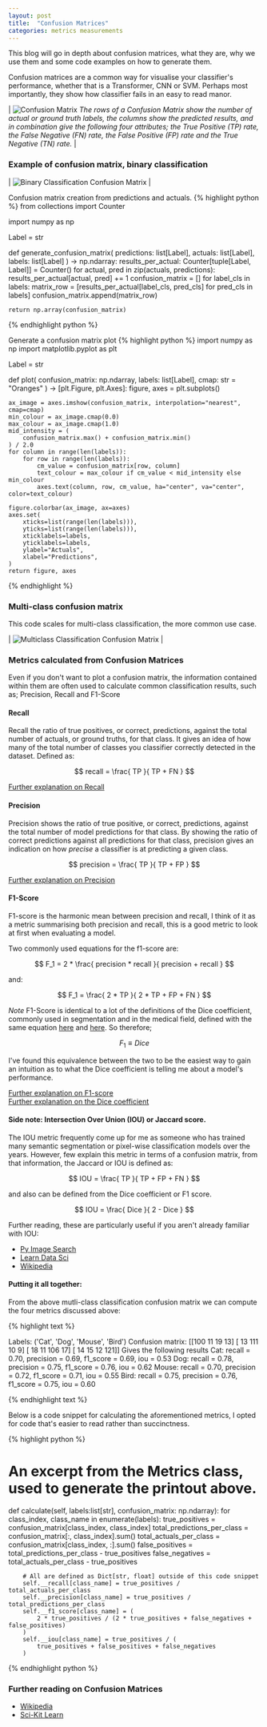 ```yaml
---
layout: post
title:  "Confusion Matrices"
categories: metrics measurements
---
```


This blog will go in depth about confusion matrices, what they are, why we use them and some code examples on how to generate them. 

Confusion matrices are a common way for visualise your classifier's performance, whether that is a Transformer, CNN or SVM. Perhaps most importantly, they show how classifier fails in an easy to read manor.

| ![Confusion Matrix](/assets/confusion_matrices/text_binary_classification_plot.png) 
 *The rows of a Confusion Matrix show the number of actual or ground truth labels, the columns show the predicted results, and in combination give the following four attributes; the True Positive (TP) rate, the False Negative (FN) rate, the False Positive (FP) rate and the True Negative (TN) rate.* | 

### Example of confusion matrix, binary classification


| ![Binary Classification Confusion Matrix](/assets/confusion_matrices/binary_classification_plot.png) |

Confusion matrix creation from predictions and actuals.
{% highlight python %}
from collections import Counter

import numpy as np

Label = str

def generate_confusion_matrix(
    predictions: list[Label], actuals: list[Label], labels: list[Label]
) -> np.ndarray:
    results_per_actual: Counter[tuple[Label, Label]] = Counter()
    for actual, pred in zip(actuals, predictions):
        results_per_actual[actual, pred] += 1
    confusion_matrix = []
    for label_cls in labels:
        matrix_row = [results_per_actual[label_cls, pred_cls] for pred_cls in labels]
        confusion_matrix.append(matrix_row)

    return np.array(confusion_matrix)

{% endhighlight python %}

Generate a confusion matrix plot
{% highlight python %}
import numpy as np
import matplotlib.pyplot as plt

Label = str

def plot(
    confusion_matrix: np.ndarray, labels: list[Label], cmap: str = "Oranges"
) -> [plt.Figure, plt.Axes]:
    figure, axes = plt.subplots()

    ax_image = axes.imshow(confusion_matrix, interpolation="nearest", cmap=cmap)
    min_colour = ax_image.cmap(0.0)
    max_colour = ax_image.cmap(1.0)
    mid_intensity = (
        confusion_matrix.max() + confusion_matrix.min()
    ) / 2.0
    for column in range(len(labels)):
        for row in range(len(labels)):
            cm_value = confusion_matrix[row, column]
            text_colour = max_colour if cm_value < mid_intensity else min_colour
            axes.text(column, row, cm_value, ha="center", va="center", color=text_colour)

    figure.colorbar(ax_image, ax=axes)
    axes.set(
        xticks=list(range(len(labels))),
        yticks=list(range(len(labels))),
        xticklabels=labels,
        yticklabels=labels,
        ylabel="Actuals",
        xlabel="Predictions",
    )
    return figure, axes
{% endhighlight %}

### Multi-class confusion matrix

This code scales for multi-class classification, the more common use case.

| ![Multiclass Classification Confusion Matrix](/assets/confusion_matrices/multiclass_classification_plot.png) |


### Metrics calculated from Confusion Matrices

Even if you don't want to plot a confusion matrix, the information contained within them are often used to calculate common classification results, such as; Precision, Recall and F1-Score


#### Recall
Recall the ratio of true positives, or correct, predictions, against the total number of actuals, or ground truths, for that class. It gives an idea of how many of the total number of classes you classifier correctly detected in the dataset. Defined as:

$$ recall = \frac{ TP }{ TP + FN } $$

[Further explanation on Recall](https://en.wikipedia.org/wiki/Precision_and_recall#Recall)

#### Precision
Precision shows the ratio of true positive, or correct, predictions, against the total number of model predictions for that class. By showing the ratio of correct predictions against all predictions for that class, precision gives an indication on how *precise* a classifier is at predicting a given class.

$$ precision = \frac{ TP }{ TP + FP } $$

[Further explanation on Precision](https://en.wikipedia.org/wiki/Precision_and_recall#Precision)

#### F1-Score
F1-score is the harmonic mean between precision and recall, I think of it as a metric summarising both precision and recall, this is a good metric to look at first when evaluating a model. 

Two commonly used equations for the f1-score are:

$$ F_1 = 2 * \frac{ precision * recall }{ precision + recall } $$

and: 

$$ F_1 = \frac{ 2 * TP }{ 2 * TP + FP + FN } $$

*Note* F1-Score is identical to a lot of the definitions of the Dice coefficient, commonly used in segmentation and in the medical field, defined with the same equation [here](https://en.wikipedia.org/wiki/S%C3%B8rensen%E2%80%93Dice_coefficient) and [here](https://torchmetrics.readthedocs.io/en/stable/classification/dice.html). So therefore;

$$ F_1 \equiv Dice $$

I've found this equivalence between the two to be the easiest way to gain an intuition as to what the Dice coefficient is telling me about a model's performance.

[Further explanation on F1-score](https://en.wikipedia.org/wiki/F-score)\
[Further explanation on the Dice coefficient](https://en.wikipedia.org/wiki/S%C3%B8rensen%E2%80%93Dice_coefficient)

#### Side note: Intersection Over Union (IOU) or Jaccard score.

The IOU metric frequently come up for me as someone who has trained many semantic segmentation or pixel-wise classification models over the years. However, few explain this metric in terms of a confusion matrix, from that information, the Jaccard or IOU is defined as:

$$ IOU = \frac{ TP }{ TP + FP + FN } $$ 

and also can be defined from the Dice coefficient or F1 score.

$$ IOU = \frac{ Dice }{ 2 - Dice } $$ 

Further reading, these are particularly useful if you aren't already familiar with IOU:
 - [Py Image Search](https://pyimagesearch.com/2016/11/07/intersection-over-union-iou-for-object-detection/)
 - [Learn Data Sci](https://www.learndatasci.com/glossary/jaccard-similarity/#:~:text=Jaccard%20Similarity%20is%20a%20common,the%20similarity%20between%20two%20sets.)
 - [Wikipedia](https://en.wikipedia.org/wiki/Jaccard_index)



#### Putting it all together:

From the above mutli-class classification confusion matrix we can compute the four metrics discussed above:

{% highlight text %}

Labels: ('Cat', 'Dog', 'Mouse', 'Bird')
Confusion matrix:
[[100  11  19  13]
 [ 13 111  10   9]
 [ 18  11 106  17]
 [ 14  15  12 121]]
Gives the following results
Cat:
recall = 0.70, precision = 0.69, f1_score = 0.69, iou = 0.53
Dog:
recall = 0.78, precision = 0.75, f1_score = 0.76, iou = 0.62
Mouse:
recall = 0.70, precision = 0.72, f1_score = 0.71, iou = 0.55
Bird:
recall = 0.75, precision = 0.76, f1_score = 0.75, iou = 0.60

{% endhighlight text %}

Below is a code snippet for calculating the aforementioned metrics, I opted for code that's easier to read rather than succinctness. 

{% highlight python %}
# An excerpt from the Metrics class, used to generate the printout above.
def calculate(self, labels:list[str], confusion_matrix: np.ndarray):
    for class_index, class_name in enumerate(labels):
        true_positives = confusion_matrix[class_index, class_index]
        total_predictions_per_class = confusion_matrix[:, class_index].sum()
        total_actuals_per_class = confusion_matrix[class_index, :].sum()
        false_positives = total_predictions_per_class - true_positives
        false_negatives = total_actuals_per_class - true_positives

        # All are defined as Dict[str, float] outside of this code snippet
        self.__recall[class_name] = true_positives / total_actuals_per_class
        self.__precision[class_name] = true_positives / total_predictions_per_class
        self.__f1_score[class_name] = (
            2 * true_positives / (2 * true_positives + false_negatives + false_positives)
        )
        self.__iou[class_name] = true_positives / (
            true_positives + false_positives + false_negatives
        )
{% endhighlight python %}

### Further reading on Confusion Matrices

 - [Wikipedia](https://en.wikipedia.org/wiki/Confusion_matrix)
 - [Sci-Kit Learn](https://scikit-learn.org/stable/auto_examples/model_selection/plot_confusion_matrix.html)